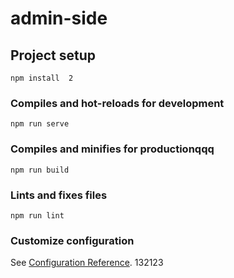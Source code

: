 # admin-side

## Project setup
```
npm install  2
```

### Compiles and hot-reloads for development
```
npm run serve
```

### Compiles and minifies for productionqqq
```
npm run build
```

### Lints and fixes files
```
npm run lint
```

### Customize configuration
See [Configuration Reference](https://cli.vuejs.org/config/).
132123